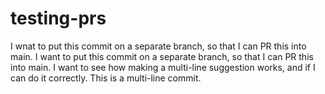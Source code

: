 # testing-prs

I wnat to put this commit on a separate branch, so that I can PR this into main.
I  want to put this commit on a separate branch, so that I can PR this into main.
I want to see how making a multi-line suggestion works, and if I can do it correctly.
This is a multi-line commit.
